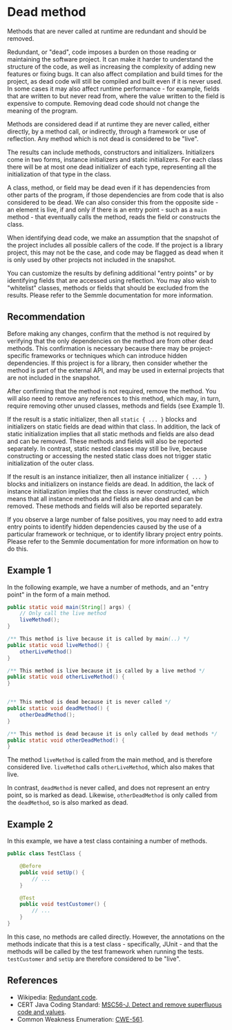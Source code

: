 # Dead method
Methods that are never called at runtime are redundant and should be removed.

Redundant, or "dead", code imposes a burden on those reading or maintaining the software project. It can make it harder to understand the structure of the code, as well as increasing the complexity of adding new features or fixing bugs. It can also affect compilation and build times for the project, as dead code will still be compiled and built even if it is never used. In some cases it may also affect runtime performance - for example, fields that are written to but never read from, where the value written to the field is expensive to compute. Removing dead code should not change the meaning of the program.

Methods are considered dead if at runtime they are never called, either directly, by a method call, or indirectly, through a framework or use of reflection. Any method which is not dead is considered to be "live".

The results can include methods, constructors and initializers. Initializers come in two forms, instance initializers and static initializers. For each class there will be at most one dead initializer of each type, representing all the initialization of that type in the class.

A class, method, or field may be dead even if it has dependencies from other parts of the program, if those dependencies are from code that is also considered to be dead. We can also consider this from the opposite side - an element is live, if and only if there is an entry point - such as a `main` method - that eventually calls the method, reads the field or constructs the class.

When identifying dead code, we make an assumption that the snapshot of the project includes all possible callers of the code. If the project is a library project, this may not be the case, and code may be flagged as dead when it is only used by other projects not included in the snapshot.

You can customize the results by defining additional "entry points" or by identifying fields that are accessed using reflection. You may also wish to "whitelist" classes, methods or fields that should be excluded from the results. Please refer to the Semmle documentation for more information.


## Recommendation
Before making any changes, confirm that the method is not required by verifying that the only dependencies on the method are from other dead methods. This confirmation is necessary because there may be project-specific frameworks or techniques which can introduce hidden dependencies. If this project is for a library, then consider whether the method is part of the external API, and may be used in external projects that are not included in the snapshot.

After confirming that the method is not required, remove the method. You will also need to remove any references to this method, which may, in turn, require removing other unused classes, methods and fields (see Example 1).

If the result is a static initializer, then all `static { ... }` blocks and initializers on static fields are dead within that class. In addition, the lack of static initialization implies that all static methods and fields are also dead and can be removed. These methods and fields will also be reported separately. In contrast, static nested classes may still be live, because constructing or accessing the nested static class does not trigger static initialization of the outer class.

If the result is an instance initializer, then all instance initializer `{ ... }` blocks and initializers on instance fields are dead. In addition, the lack of instance initialization implies that the class is never constructed, which means that all instance methods and fields are also dead and can be removed. These methods and fields will also be reported separately.

If you observe a large number of false positives, you may need to add extra entry points to identify hidden dependencies caused by the use of a particular framework or technique, or to identify library project entry points. Please refer to the Semmle documentation for more information on how to do this.


## Example 1
In the following example, we have a number of methods, and an "entry point" in the form of a main method.


```java
public static void main(String[] args) {
	// Only call the live method
	liveMethod();
}

/** This method is live because it is called by main(..) */
public static void liveMethod() {
	otherLiveMethod()
}

/** This method is live because it is called by a live method */
public static void otherLiveMethod() {
}


/** This method is dead because it is never called */
public static void deadMethod() {
	otherDeadMethod();
}

/** This method is dead because it is only called by dead methods */
public static void otherDeadMethod() {
}
```
The method `liveMethod` is called from the main method, and is therefore considered live. `liveMethod` calls `otherLiveMethod`, which also makes that live.

In contrast, `deadMethod` is never called, and does not represent an entry point, so is marked as dead. Likewise, `otherDeadMethod` is only called from the `deadMethod`, so is also marked as dead.


## Example 2
In this example, we have a test class containing a number of methods.


```java
public class TestClass {

	@Before
	public void setUp() {
		// ...
	}

	@Test
	public void testCustomer() {
		// ...
	}
}
```
In this case, no methods are called directly. However, the annotations on the methods indicate that this is a test class - specifically, JUnit - and that the methods will be called by the test framework when running the tests. `testCustomer` and `setUp` are therefore considered to be "live".


## References
* Wikipedia: [Redundant code](https://en.wikipedia.org/wiki/Redundant_code).
* CERT Java Coding Standard: [MSC56-J. Detect and remove superfluous code and values](https://www.securecoding.cert.org/confluence/display/java/MSC56-J.+Detect+and+remove+superfluous+code+and+values).
* Common Weakness Enumeration: [CWE-561](https://cwe.mitre.org/data/definitions/561.html).
